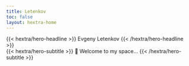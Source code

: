 ```yaml
---
title: Letenkov
toc: false
layout: hextra-home
---
```


<div class="hx:mt-6 hx:mb-6">
{{< hextra/hero-headline >}}
  Evgeny Letenkov
{{< /hextra/hero-headline >}}
</div>

<div class="hx-mt-6 hx-mb-6">
{{< hextra/hero-subtitle >}}
  👋 Welcome to my space...
{{< /hextra/hero-subtitle >}}
</div>
